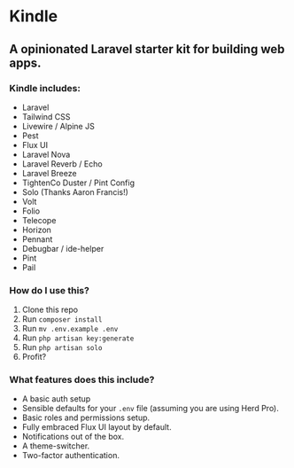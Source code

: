 # Kindle
## A opinionated Laravel starter kit for building web apps.
### Kindle includes:
- Laravel
- Tailwind CSS
- Livewire / Alpine JS
- Pest
- Flux UI
- Laravel Nova
- Laravel Reverb / Echo
- Laravel Breeze
- TightenCo Duster / Pint Config
- Solo (Thanks Aaron Francis!)
- Volt
- Folio
- Telecope
- Horizon
- Pennant
- Debugbar / ide-helper
- Pint
- Pail

### How do I use this?
1. Clone this repo
2. Run `composer install`
3. Run `mv .env.example .env`
4. Run `php artisan key:generate`
5. Run `php artisan solo`
6. Profit?

### What features does this include?
- A basic auth setup
- Sensible defaults for your `.env` file (assuming you are using Herd Pro).
- Basic roles and permissions setup.
- Fully embraced Flux UI layout by default.
- Notifications out of the box.
- A theme-switcher.
- Two-factor authentication.
